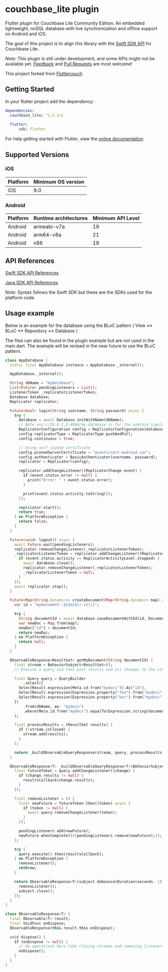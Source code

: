 # couchbase_lite plugin

Flutter plugin for Couchbase Lite Community Edition. An embedded lightweight, noSQL database with live synchronization and offline support on Android and iOS.

The goal of this project is to align this library with the [Swift SDK API](https://docs.couchbase.com/mobile/2.5.0/couchbase-lite-swift/) for Couchbase Lite.

*Note*: This plugin is still under development, and some APIs might not be available yet.
[Feedback](https://github.com/bawelter/couchbase_lite/issues) and [Pull Requests](https://github.com/bawelter/couchbase_lite/pulls) are most welcome!

This project forked from [Fluttercouch](https://github.com/oltrenuovefrontiere/fluttercouch)

## Getting Started

In your flutter project add the dependency:

```yaml
dependencies:
  couchbase_lite: ^2.5.1+2
  
  flutter:
      sdk: flutter
```

For help getting started with Flutter, view the 
[online documentation](https://flutter.dev/docs)

## Supported Versions

### iOS

| Platform | Minimum OS version |
| -------- | ------------------ |
| iOS      | 9.0                |

### Android

| Platform | Runtime architectures | Minimum API Level |
| -------- | --------------------- | ----------------- |
| Android  | armeabi-v7a           | 19                |
| Android  | arm64-v8a             | 21                |
| Android  | x86                   | 19                |

## API References

[Swift SDK API References](https://docs.couchbase.com/mobile/2.5.0/couchbase-lite-swift/)

[Java SDK API References](http://docs.couchbase.com/mobile/2.5.0/couchbase-lite-java)

*Note*: Syntax follows the Swift SDK but these are the SDKs used for the platform code.

## Usage example

Below is an example for the database using the BLoC pattern ( View <-> BLoC <-> Repository <-> Database )

The files can also be found in the plugin example but are not used in the main.dart.  The example will be revised in the near future to use the BLoC pattern.

```dart
class AppDatabase {
  static final AppDatabase instance = AppDatabase._internal();

  AppDatabase._internal();

  String dbName = "myDatabase";
  List<Future> pendingListeners = List();
  ListenerToken _replicatorListenerToken;
  Database database;
  Replicator replicator;

  Future<bool> login(String username, String password) async {
    try {
      database = await Database.initWithName(dbName);
      // Note wss://10.0.2.2:4984/my-database is for the android simulator on your local machine's couchbase database
      ReplicatorConfiguration config = ReplicatorConfiguration(database, "wss://10.0.2.2:4984/my-database");
      config.replicatorType = ReplicatorType.pushAndPull;
      config.continuous = true;

      // Using self signed certificate
      config.pinnedServerCertificate = "assets/cert-android.cer";
      config.authenticator = BasicAuthenticator(username, password);
      replicator = Replicator(config);

      replicator.addChangeListener((ReplicatorChange event) {
        if (event.status.error != null) {
          print("Error: " + event.status.error);
        }

        print(event.status.activity.toString());
      });

      replicator.start();
      return true;
    } on PlatformException {
      return false;
    }
  }

  Future<void> logout() async {
    await Future.wait(pendingListeners);
    replicator.removeChangeListener(_replicatorListenerToken);
    _replicatorListenerToken = replicator.addChangeListener((ReplicatorChange event) async {
      if (event.status.activity == ReplicatorActivityLevel.stopped) {
        await database.close();
        replicator.removeChangeListener(_replicatorListenerToken);
        _replicatorListenerToken = null;
      }
    });
    await replicator.stop();
  }

  Future<Map<String,dynamic>> createDocument(Map<String,dynamic> map) async {
    var id = "mydocument::${Uuid().v1()}";

    try {
      String documentId = await database.saveDocumentWithId(id, Document(map));
      var newDoc = Map.from(map);
      newDoc["id"] = documentId;
      return newDoc;
    } on PlatformException {
      return null;
    }
  }

  ObservableResponse<ResultSet> getMyDocument(String documentId) {
    final stream = BehaviorSubject<ResultSet>();
    // Execute a query and then post results and all changes to the stream

    final Query query = QueryBuilder
        .select([
      SelectResult.expression(Meta.id.from("mydocs")).As("id"),
      SelectResult.expression(Expression.property("foo").from("mydocs")),
      SelectResult.expression(Expression.property("bar").from("mydocs")),
    ])
        .from(dbName, as: "mydocs")
        .where(Meta.id.from("mydocs").equalTo(Expression.string(documentId))
    );

    final processResults = (ResultSet results) {
      if (!stream.isClosed) {
        stream.add(results);
      }
    };

    return _buildObservableQueryResponse(stream, query, processResults);
  }

  ObservableResponse<T> _buildObservableQueryResponse<T>(BehaviorSubject<T> subject, Query query, ResultSetCallback resultsCallback) {
    final futureToken = query.addChangeListener((change) {
      if (change.results != null) {
        resultsCallback(change.results);
      }
    });

    final removeListener = () {
      final newFuture = futureToken.then((token) async {
        if (token != null) {
          await query.removeChangeListener(token);
        }
      });

      pendingListeners.add(newFuture);
      newFuture.whenComplete((){pendingListeners.remove(newFuture);});
    };

    try {
      query.execute().then(resultsCallback);
    } on PlatformException {
      removeListener();
      rethrow;
    }

    return ObservableResponse<T>(subject.debounce(Duration(seconds: 1)), () {
      removeListener();
      subject.close();
    });
  }
}
```

```dart
class ObservableResponse<T> {
  final Observable<T> result;
  final VoidFunc onDispose;
  ObservableResponse(this.result,this.onDispose);

  void dispose() {
    if (onDispose != null) {
      // Do operations here like closing streams and removing listeners
      onDispose();
    }
  }
}
```

